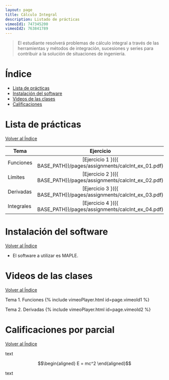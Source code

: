 ```yaml
---
layout: page
title: Cálculo Integral
description: Listado de prácticas
vimeoId1: 747345200
vimeoId2: 763841789
---
```

> El estudiante resolverá problemas de cálculo integral a través de las herramientas y métodos de integración, sucesiones y series para contribuir a la solución de situaciones de ingeniería.

# Índice
- [Lista de prácticas](#lista-de-prácticas)
- [Instalación del software](#instalación-del-software)
- [Videos de las clases](#videos-de-las-clases)
- [Calificaciones](#calificaciones)


# Lista de prácticas
[Volver al Índice](#índice)

|Tema                         |Ejercicio       |
|-----------------------------|:--------------:|
|Funciones                    |[Ejercicio 1 ]({{ BASE_PATH}}/pages/assignments/calcInt_ex_01.pdf)|
|Límites                      |[Ejercicio 2 ]({{ BASE_PATH}}/pages/assignments/calcInt_ex_02.pdf)|
|Derivadas                    |[Ejercicio 3 ]({{ BASE_PATH}}/pages/assignments/calcInt_ex_03.pdf)|
|Integrales                   |[Ejercicio 4 ]({{ BASE_PATH}}/pages/assignments/calcInt_ex_04.pdf)|

# Instalación del software
[Volver al Índice](#índice)

- El software a utilizar es MAPLE.

# Videos de las clases
[Volver al Índice](#índice)

Tema 1. Funciones
{% include vimeoPlayer.html id=page.vimeoId1 %}

Tema 2. Derivadas
{% include vimeoPlayer.html id=page.vimeoId2 %}

# Calificaciones por parcial 
[Volver al Índice](#índice)

text

$$\begin{aligned}
E = mc^2
\end{aligned}$$

text
<!-- Note: this is how to write a comment in HTML. Everything in here won't show up on your webpage.-->

<!--
To increase the size of the title, use fewer # in front of the paper title.
To decrease the size of the title, use more #. 
To remove the italics, remove the * before and after the description
To remove the underline from the title, remove the <u> tags (<u> and </u>)
-->
